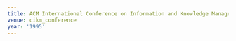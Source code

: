 ```yaml
---
title: ACM International Conference on Information and Knowledge Management (1995)
venue: cikm_conference
year: '1995'
---
```

